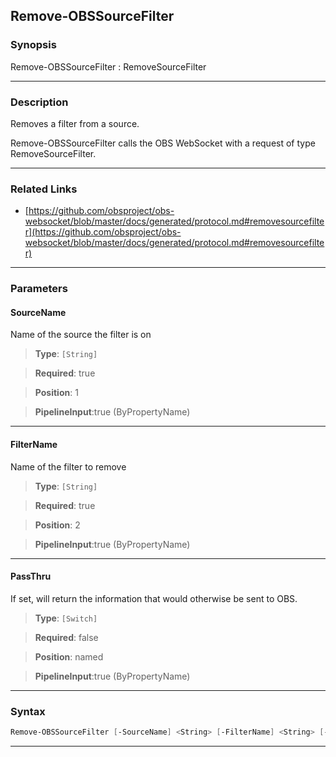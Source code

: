 Remove-OBSSourceFilter
----------------------
### Synopsis
Remove-OBSSourceFilter : RemoveSourceFilter

---
### Description

Removes a filter from a source.


Remove-OBSSourceFilter calls the OBS WebSocket with a request of type RemoveSourceFilter.

---
### Related Links
* [https://github.com/obsproject/obs-websocket/blob/master/docs/generated/protocol.md#removesourcefilter](https://github.com/obsproject/obs-websocket/blob/master/docs/generated/protocol.md#removesourcefilter)



---
### Parameters
#### **SourceName**

Name of the source the filter is on



> **Type**: ```[String]```

> **Required**: true

> **Position**: 1

> **PipelineInput**:true (ByPropertyName)



---
#### **FilterName**

Name of the filter to remove



> **Type**: ```[String]```

> **Required**: true

> **Position**: 2

> **PipelineInput**:true (ByPropertyName)



---
#### **PassThru**

If set, will return the information that would otherwise be sent to OBS.



> **Type**: ```[Switch]```

> **Required**: false

> **Position**: named

> **PipelineInput**:true (ByPropertyName)



---
### Syntax
```PowerShell
Remove-OBSSourceFilter [-SourceName] <String> [-FilterName] <String> [-PassThru] [<CommonParameters>]
```
---
